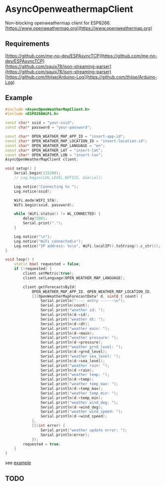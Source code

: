 # AsyncOpenweathermapClient

Non-blocking openweathermap client for ESP8266.  
[https://www.openweathermap.org](https://www.openweathermap.org)



## Requirements

[https://github.com/me-no-dev/ESPAsyncTCP](https://github.com/me-no-dev/ESPAsyncTCP)  
[https://github.com/squix78/json-streaming-parser](https://github.com/squix78/json-streaming-parser)  
[https://github.com/thijse/Arduino-Log](https://github.com/thijse/Arduino-Log)  

## Example

```C++
#include <AsyncOpenWeatherMapClient.h>
#include <ESP8266WiFi.h>

const char* ssid = "your-ssid";
const char* password = "your-password";

const char* OPEN_WEATHER_MAP_APP_ID = "insert-app-id";
const char* OPEN_WEATHER_MAP_LOCATION_ID = "insert-location-id";
const char* OPEN_WEATHER_MAP_LANGUAGE = "en";
const char* OPEN_WEATHER_LAT = "insert-lat";
const char* OPEN_WEATHER_LON = "insert-lon";
AsyncOpenWeatherMapClient client;

void setup() {
    Serial.begin(115200);
    // Log.begin(LOG_LEVEL_NOTICE, &Serial);

    Log.notice("Connecting to ");
    Log.notice(ssid);

    WiFi.mode(WIFI_STA);
    WiFi.begin(ssid, password);

    while (WiFi.status() != WL_CONNECTED) {
        delay(500);
        Serial.print(".");
    }

    Log.notice("\n");
    Log.notice("WiFi connected\n");
    Log.notice("IP address: %s\n", WiFi.localIP().toString().c_str());
}

void loop() {
    static bool requested = false;
    if (!requested) {
        client.setMetric(true);
        client.setLanguage(OPEN_WEATHER_MAP_LANGUAGE);

        client.getForecastsById(
            OPEN_WEATHER_MAP_APP_ID, OPEN_WEATHER_MAP_LOCATION_ID,
            [](OpenWeatherMapForecastData* d, uint8_t count) {
                Serial.println("---- entry ------\n");
                Serial.println(count);
                Serial.print("weather id: ");
                Serial.println(d->id);
                Serial.print("weather dt: ");
                Serial.println(d->dt);
                Serial.print("weather main: ");
                Serial.println(d->main);
                Serial.print("weather pressure: ");
                Serial.println(d->pressure);
                Serial.print("weather grnd_level: ");
                Serial.println(d->grnd_level);
                Serial.print("weather sea_level: ");
                Serial.println(d->sea_level);
                Serial.print("weather rain: ");
                Serial.println(d->rain);
                Serial.print("weather temp: ");
                Serial.println(d->temp);
                Serial.print("weather temp_max: ");
                Serial.println(d->temp_max);
                Serial.print("weather temp_min: ");
                Serial.println(d->temp_min);
                Serial.print("weather wind_deg: ");
                Serial.println(d->wind_deg);
                Serial.print("weather wind_speed: ");
                Serial.println(d->wind_speed);
            },
            [](int error) {
                Serial.print("weather update error: ");
                Serial.println(error);
            });
        requested = true;
    }
}
```

see [example](./examples/ForecastExample/ForecastExample.ino) 

## TODO


